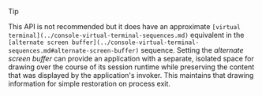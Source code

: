 > [!TIP]
> This API is not recommended but it does have an approximate `[virtual terminal](../console-virtual-terminal-sequences.md)` equivalent in the `[alternate screen buffer](../console-virtual-terminal-sequences.md#alternate-screen-buffer)` sequence. Setting the _alternate screen buffer_ can provide an application with a separate, isolated space for drawing over the course of its session runtime while preserving the content that was displayed by the application's invoker. This maintains that drawing information for simple restoration on process exit.
